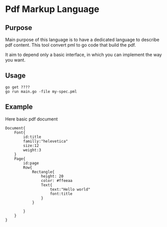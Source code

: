 # Pdf Markup Language 


## Purpose

Main purpose of this language is to have a dedicated language to describe pdf content. 
This tool convert pml to go code that build the pdf. 

It aim to depend only a basic interface, in which you can implement the way you want. 

## Usage

```
go get ????
go run main.go -file my-spec.pml
```


## Example 

Here basic pdf document

```pml
Document{
	Font{
		id:title
		familly:"helevetica"
		size:12
		weight:3
	}
	Page{
		id:page
		Row{
			Rectangle{
				height: 20
				color: #ffeeaa
				Text{
					text:"Hello world"
					font:title
				}
			}	

		}
	}
}
```

